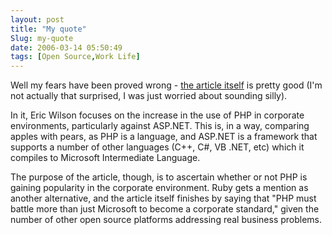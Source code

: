 ```yaml
---
layout: post
title: "My quote"
Slug: my-quote
date: 2006-03-14 05:50:49
tags: [Open Source,Work Life]
---
```

Well my fears have been proved wrong - [the article itself](http://australianit.news.com.au/articles/0,7204,18421884%5E24169%5E%5Enbv%5E,00.html) is pretty good (I'm not actually that surprised, I was just worried about sounding silly).

In it, Eric Wilson focuses on the increase in the use of PHP in corporate environments, particularly against ASP.NET. This is, in a way, comparing apples with pears, as PHP is a language, and ASP.NET is a framework that supports a number of other languages (C++, C#, VB .NET, etc) which it compiles to Microsoft Intermediate Language.

The purpose of the article, though, is to ascertain whether or not PHP is gaining popularity in the corporate environment. Ruby gets a mention as another alternative, and the article itself finishes by saying that "PHP must battle more than just Microsoft to become a corporate standard," given the number of other open source platforms addressing real business problems.
